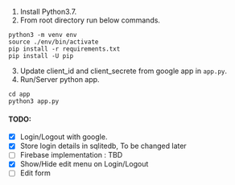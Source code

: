 1. Install Python3.7.
2. From root directory run below commands.
```
python3 -m venv env
source ./env/bin/activate
pip install -r requirements.txt
pip install -U pip
```
3. Update client_id and client_secrete from google app in `app.py`.
4. Run/Server python app.
```
cd app
python3 app.py
```

#### TODO:
 - [x] Login/Logout with google.
 - [X] Store login details in sqlitedb,  To be changed later
 - [ ] Firebase implementation : TBD
 - [x] Show/Hide edit menu on Login/Logout
 - [ ] Edit form
